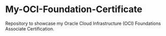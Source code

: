 # My-OCI-Foundation-Certificate
Repository to showcase my Oracle Cloud Infrastructure (OCI) Foundations Associate Certification.
